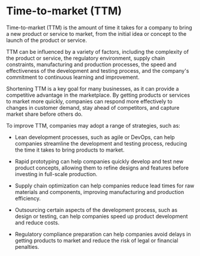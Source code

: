 # Time-to-market (TTM)

Time-to-market (TTM) is the amount of time it takes for a company to bring a new product or service to market, from the initial idea or concept to the launch of the product or service. 

TTM can be influenced by a variety of factors, including the complexity of the product or service, the regulatory environment, supply chain constraints, manufacturing and production processes, the speed and effectiveness of the development and testing process, and the company's commitment to continuous learning and improvement.

Shortening TTM is a key goal for many businesses, as it can provide a competitive advantage in the marketplace. By getting products or services to market more quickly, companies can respond more effectively to changes in customer demand, stay ahead of competitors, and capture market share before others do.

To improve TTM, companies may adopt a range of strategies, such as:

* Lean development processes, such as agile or DevOps, can help companies streamline the development and testing process, reducing the time it takes to bring products to market.

* Rapid prototyping can help companies quickly develop and test new product concepts, allowing them to refine designs and features before investing in full-scale production.

* Supply chain optimization can help companies reduce lead times for raw materials and components, improving manufacturing and production efficiency.

* Outsourcing certain aspects of the development process, such as design or testing, can help companies speed up product development and reduce costs.

* Regulatory compliance preparation can help companies avoid delays in getting products to market and reduce the risk of legal or financial penalties.
